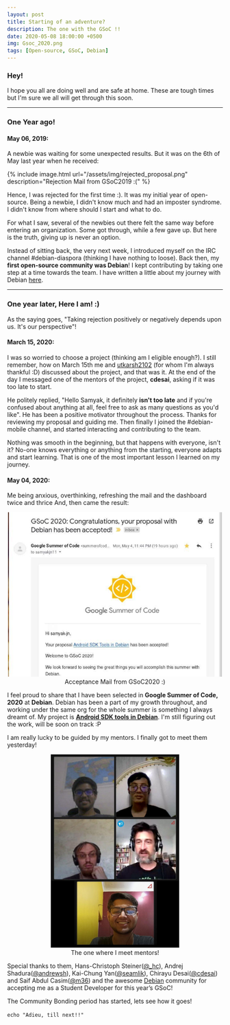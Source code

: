 ```yaml
---
layout: post
title: Starting of an adventure?
description: The one with the GSoC !!
date: 2020-05-08 18:00:00 +0500
img: Gsoc_2020.png
tags: [Open-source, GSoC, Debian]
---
```


### Hey!

I hope you all are doing well and are safe at home. These are tough times but I'm sure we all will get through this soon.

---
### One Year ago!

#### May 06, 2019:

A newbie was waiting for some unexpected results. But it was on the 6th of May last year when he received:

{% include image.html url="/assets/img/rejected_proposal.png" description="Rejection Mail from GSoC2019 :(" %}

Hence, I was rejected for the first time :). It was my initial year of open-source. Being a newbie, I didn't know much and had an imposter syndrome. I didn't know from where should I start and what to do. 

For what I saw, several of the newbies out there felt the same way before entering an organization. Some got through, while a few gave up. But here is the truth, giving up is never an option.

Instead of sitting back, the very next week, I introduced myself on the IRC channel #debian-diaspora (thinking I have nothing to loose). Back then, my **first open-source community was Debian**!
I kept contributing by taking one step at a time towards the team. I have written a little about my journey with Debian [here](https://samyak-jn.tk/my-journey-with-debian/).

***

### One year later, Here I am! :)

As the saying goes, "Taking rejection positively or negatively depends upon us. It's our perspective"!

#### March 15, 2020:

I was so worried to choose a project (thinking am I eligible enough?). 
I still remember, how on March 15th me and [utkarsh2102](https://twitter.com/utkarsh2102/) (for whom I'm always thankful :D) discussed about the project, and that was it. At the end of the day I messaged one of the mentors of the project, **cdesai**, asking if it was too late to start.

He politely replied, "Hello Samyak, it definitely **isn't too late** and if you're confused about anything at all, feel free to ask as many questions as you'd like".
He has been a positive motivator throughout the process. Thanks for reviewing my proposal and guiding me.
Then finally I joined the #debian-mobile channel, and started interacting and contributing to the team. 

Nothing was smooth in the beginning, but that happens with everyone, isn't it? No-one knows everything or anything from the starting, everyone adapts and start learning. That is one of the most important lesson I learned on my journey.

#### May 04, 2020:

Me being anxious, overthinking, refreshing the mail and the dashboard twice and thrice
And, then came the result:

<center><img src="../assets/img/acceptance_gsoc.jpg" alt="drawing" width="500"/><br>Acceptance Mail from GSoC2020 :)</center>

I feel proud to share that I have been selected in **Google Summer of Code, 2020** at **Debian**. 
Debian has been a part of my growth throughout, and working under the same org for the whole summer is something I always dreamt of. My project is [**Android SDK tools in Debian**](https://wiki.debian.org/SummerOfCode2020/Projects#SummerOfCode2020.2FApprovedProjects.2FAndroid_SDK_Tools_in_Debian.Android_SDK_Tools_in_Debian). I'm still figuring out the work, will be soon on track :P

I am really lucky to be guided by my mentors. 
I finally got to meet them yesterday!


<center><img src="../assets/img/gsoc_mentors.jpg" alt="drawing" width="300"/><br>The one where I meet mentors!</center>


Special thanks to them, Hans-Christoph Steiner([@_hc](https://twitter.com/hansstatus)), Andrej Shadura([@andrewsh](https://twitter.com/andrew_shadura)), Kai-Chung Yan([@seamlik](https://salsa.debian.org/seamlik)), Chirayu Desai([@cdesai](https://twitter.com/_cdesai)) and Saif Abdul Casim([@m36](https://lk.linkedin.com/in/saif-abdul-cassim)) and the awesome [Debian](https://www.debian.org/) community for accepting me as a Student Developer for this year’s GSoC!

The Community Bonding period has started, lets see how it goes!


`echo "Adieu, till next!!"`
